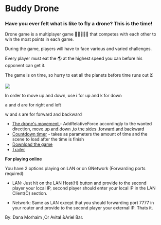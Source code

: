 # Buddy Drone

### Have you ever felt what is like to fly a drone? This is the time!
Drone game  is a multiplayer game  👩🏽‍🤝‍👩🏼 that competes with each other to win the most points in each game.

During the game, players will have to face various and varied challenges.


Every player must eat the 🌎 at the highest speed you can before his opponent can get it.


The game is on time, so hurry to eat all the planets before time runs out ⏳



![](https://github.com/oravital7/drone-game/blob/master/goodGif.gif)


<p>In order to move up and down, use i for up and k for down</p>
<p>a and d are for right and left</p>
<p>w and s are for forward and backward</p>

* [The drone's movement ](https://github.com/oravital7/drone-game/blob/master/Assets/script/movingDrone.cs) - AddRelativeForce accordingly to the wanted direction, [move up and down](https://github.com/oravital7/drone-game/blob/master/Assets/script/movingDrone.cs#L58) ,[to the sides](https://github.com/oravital7/drone-game/blob/master/Assets/script/movingDrone.cs#L105) ,[forward and backward](https://github.com/oravital7/drone-game/blob/master/Assets/script/movingDrone.cs#L77) 
* [Countdown timer](https://github.com/oravital7/drone-game/blob/master/Assets/script/Countdown.cs) - takes as parameters the amount of time and the scene to load after the time is finish
* [Download the game ](https://ariel1295.itch.io/dronegame) 
* [Trailer ](https://www.youtube.com/watch?v=DP3se0SpuJ0)

**For playing online**

You have 2 options playing on LAN or on GNetwork (Forwarding ports required)
 
* LAN:
Just hit on the LAN Host(H) button and provide to the second player your local IP,
second player should enter your local IP in the LAN Client(C) section.

* Network:
Same as LAN except that you should forwarding port 7777 in your router and provide to the second player your external IP.
Thats it.


By:  Dana Morhaim ,Or Avital &Ariel Bar.
